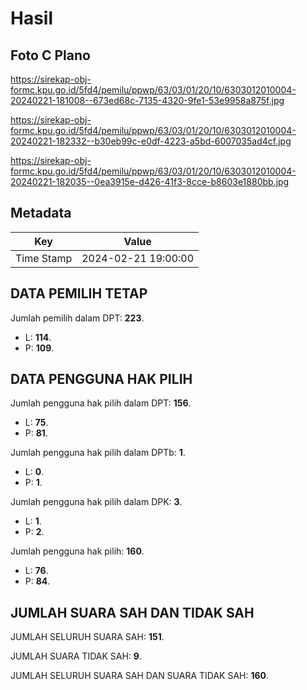 # Hasil

## Foto C Plano

https://sirekap-obj-formc.kpu.go.id/5fd4/pemilu/ppwp/63/03/01/20/10/6303012010004-20240221-181008--673ed68c-7135-4320-9fe1-53e9958a875f.jpg

https://sirekap-obj-formc.kpu.go.id/5fd4/pemilu/ppwp/63/03/01/20/10/6303012010004-20240221-182332--b30eb99c-e0df-4223-a5bd-6007035ad4cf.jpg

https://sirekap-obj-formc.kpu.go.id/5fd4/pemilu/ppwp/63/03/01/20/10/6303012010004-20240221-182035--0ea3915e-d426-41f3-8cce-b8603e1880bb.jpg


## Metadata

| Key        | Value               |
| ---------- | ------------------- |
| Time Stamp | 2024-02-21 19:00:00 |


## DATA PEMILIH TETAP

Jumlah pemilih dalam DPT: **223**.
 * L: **114**.
 * P: **109**.

## DATA PENGGUNA HAK PILIH

Jumlah pengguna hak pilih dalam DPT: **156**.
 * L: **75**.
 * P: **81**.

Jumlah pengguna hak pilih dalam DPTb: **1**.
 * L: **0**.
 * P: **1**.

Jumlah pengguna hak pilih dalam DPK: **3**.
 * L: **1**.
 * P: **2**.

Jumlah pengguna hak pilih: **160**.
 * L: **76**.
 * P: **84**.

## JUMLAH SUARA SAH DAN TIDAK SAH

JUMLAH SELURUH SUARA SAH: **151**.

JUMLAH SUARA TIDAK SAH: **9**.

JUMLAH SELURUH SUARA SAH DAN SUARA TIDAK SAH: **160**.


